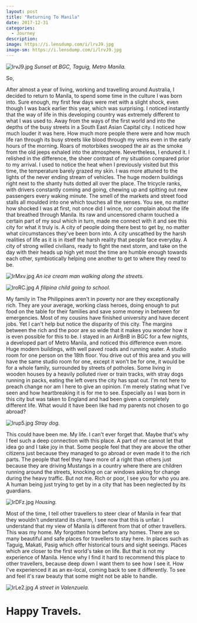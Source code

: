 ```yaml
---
layout: post
title: "Returning To Manila"
date: 2017-12-31
categories:
  - Journey
description: 
image: https://i.lensdump.com/i/lrvJ9.jpg
image-sm: https://i.lensdump.com/i/lrvJ9.jpg
---
```


![lrvJ9.jpg](https://i.lensdump.com/i/lrvJ9.jpg)
*Sunset at BGC, Taguig, Metro Manila.*

So,

After almost a year of living, working and travelling around Australia, I decided to return to Manila, to spend some time in the culture I was born into. Sure enough, my first few days were met with a slight shock, even though I was back earlier this year, which was surprising. I noticed instantly that the way of life in this developing country was extremely different to what I was used to. Away from the ways of the first world and into the depths of the busy streets in a South East Asian Capital city. I noticed how much louder it was here. How much more people there were and how much life ran through its busy streets like blood through my veins even in the early hours of the morning. Roars of motorbikes swooped the air as the smoke from the old jeeps exhaled into the atmosphere. Nevertheless, I endured it. I relished in the difference, the sheer contrast of my situation compared prior to my arrival. I used to notice the heat when I previously visited but this time, the temperature barely grazed my skin. I was more attuned to the lights of the never ending stream of vehicles. The huge modern buildings right next to the shanty huts dotted all over the place. The tricycle ranks, with drivers constantly coming and going, chewing up and spitting out new passengers every waking minute. The smell of the markets and street food stalls all moulded into one which touches all the senses. You see, no matter how shocked I was at first, not once did I wince, nor complain about the life that breathed through Manila. Its raw and uncensored charm touched a certain part of my soul which in turn, made me connect with it and see this city for what it truly is. A city of people doing there best to get by, no matter what circumstances they've been born into. A city unscathed by the harsh realities of life as it is in itself the harsh reality that people face everyday. A city of strong willed civilians, ready to fight the next storm, and take on the day with their heads up high yet most the time are humble enough towards each other, symbiotically helping one another to get to where they need to be.

![lrMxv.jpg](https://i.lensdump.com/i/lrMxv.jpg)
*An ice cream man walking along the streets.*

![lroRC.jpg](https://i.lensdump.com/i/lroRC.jpg)
*A filipina child going to school.*

My family in The Philippines aren't in poverty nor are they exceptionally rich. They are your average, working class heroes, doing enough to put food on the table for their families and save some money in between for emergencies. Most of my cousins have finished university and have decent jobs. Yet I can't help but notice the disparity of this city. The margins between the rich and the poor are so wide that it makes you wonder how it is even possible for this to be. I stayed in an AirBnB in BGC for a few nights, a developed part of Metro Manila, and noticed this difference even more. Huge modern buildings, with well paved roads and running water. A studio room for one person on the 18th floor. You drive out of this area and you will have the same studio room for one, except it won't be for one, it would be for a whole family, surrounded by streets of potholes. Some living in wooden houses by a heavily polluted river or train tracks, with stray dogs running in packs, eating the left overs the city has spat out. I'm not here to preach change nor am I here to give an opinion. I'm merely stating what I've seen and how heartbreaking it is for me to see. Especially as I was born in this city but was taken to England and had been given a completely different life. What would it have been like had my parents not chosen to go abroad? 

![lrup5.jpg](https://i.lensdump.com/i/lrup5.jpg)
*Stray dog.*

This could have been me. My life. I can't ever forget that. Maybe that's why I feel such a deep connection with this place. A part of me cannot let that idea go and I take joy in that. Some people feel that they are above the other citizens just because they managed to go abroad or even made it to the rich parts. The people that feel they have more of a right than others just because they are driving Mustangs in a country where there are children running around the streets, knocking on car windows asking for change during the heavy traffic. But not me. Rich or poor, I see you for who you are. A human being just trying to get by in a city that has been neglected by its guardians.

![lrDFz.jpg](https://i.lensdump.com/i/lrDFz.jpg)
*Housing.*

Most of the time, I tell other travellers to steer clear of Manila in fear that they wouldn't understand its charm, I see now that this is unfair. I understand that my view of Manila is different from that of other travellers. This was my home. My forgotten home before any homes. There are so many beautiful and safe places for travellers to stay here. In places such as Taguig, Makati, Pasig which offer historical tours and sight seeings. Places which are closer to the first world's take on life. But that is not my experience of Manila. Hence why I find it hard to recommend this place to other travellers, because deep down I want them to see how I see it. How I've experienced it as an ex-local, coming back to see it differently. To see and feel it's raw beauty that some might not be able to handle. 

![lrLe2.jpg](https://i.lensdump.com/i/lrLe2.jpg)
*A street in Valenzuela.*

# Happy Travels.
